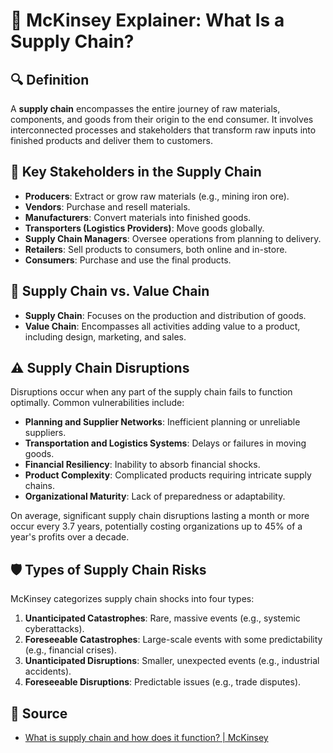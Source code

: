 # 📘 McKinsey Explainer: What Is a Supply Chain?

## 🔍 Definition

A **supply chain** encompasses the entire journey of raw materials, components, and goods from their origin to the end consumer. It involves interconnected processes and stakeholders that transform raw inputs into finished products and deliver them to customers.

## 🧱 Key Stakeholders in the Supply Chain

- **Producers**: Extract or grow raw materials (e.g., mining iron ore).
- **Vendors**: Purchase and resell materials.
- **Manufacturers**: Convert materials into finished goods.
- **Transporters (Logistics Providers)**: Move goods globally.
- **Supply Chain Managers**: Oversee operations from planning to delivery.
- **Retailers**: Sell products to consumers, both online and in-store.
- **Consumers**: Purchase and use the final products.

## 🔄 Supply Chain vs. Value Chain

- **Supply Chain**: Focuses on the production and distribution of goods.
- **Value Chain**: Encompasses all activities adding value to a product, including design, marketing, and sales.

## ⚠️ Supply Chain Disruptions

Disruptions occur when any part of the supply chain fails to function optimally. Common vulnerabilities include:

- **Planning and Supplier Networks**: Inefficient planning or unreliable suppliers.
- **Transportation and Logistics Systems**: Delays or failures in moving goods.
- **Financial Resiliency**: Inability to absorb financial shocks.
- **Product Complexity**: Complicated products requiring intricate supply chains.
- **Organizational Maturity**: Lack of preparedness or adaptability.

On average, significant supply chain disruptions lasting a month or more occur every 3.7 years, potentially costing organizations up to 45% of a year's profits over a decade.

## 🛡️ Types of Supply Chain Risks

McKinsey categorizes supply chain shocks into four types:

1. **Unanticipated Catastrophes**: Rare, massive events (e.g., systemic cyberattacks).
2. **Foreseeable Catastrophes**: Large-scale events with some predictability (e.g., financial crises).
3. **Unanticipated Disruptions**: Smaller, unexpected events (e.g., industrial accidents).
4. **Foreseeable Disruptions**: Predictable issues (e.g., trade disputes).

## 🔗 Source

- [What is supply chain and how does it function? | McKinsey](https://www.mckinsey.com/featured-insights/mckinsey-explainers/what-is-supply-chain)
